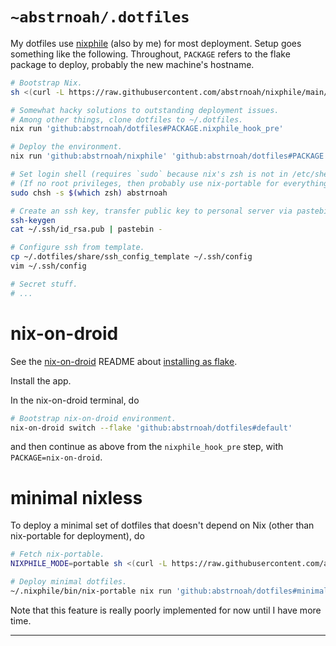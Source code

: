 # `~abstrnoah/.dotfiles`

My dotfiles use [nixphile] (also by me) for most deployment. Setup goes
something like the following. Throughout, `PACKAGE` refers to the flake package
to deploy, probably the new machine's hostname.

```sh
# Bootstrap Nix.
sh <(curl -L https://raw.githubusercontent.com/abstrnoah/nixphile/main/nixphile)

# Somewhat hacky solutions to outstanding deployment issues.
# Among other things, clone dotfiles to ~/.dotfiles.
nix run 'github:abstrnoah/dotfiles#PACKAGE.nixphile_hook_pre'

# Deploy the environment.
nix run 'github:abstrnoah/nixphile' 'github:abstrnoah/dotfiles#PACKAGE'

# Set login shell (requires `sudo` because nix's zsh is not in /etc/shells).
# (If no root privileges, then probably use nix-portable for everything anyway.)
sudo chsh -s $(which zsh) abstrnoah

# Create an ssh key, transfer public key to personal server via pastebin.
ssh-keygen
cat ~/.ssh/id_rsa.pub | pastebin -

# Configure ssh from template.
cp ~/.dotfiles/share/ssh_config_template ~/.ssh/config
vim ~/.ssh/config

# Secret stuff.
# ...
```

# nix-on-droid

See the [nix-on-droid] README about [installing as
flake][nix-on-droid-readme-flake].

Install the app.

In the nix-on-droid terminal, do

```sh
# Bootstrap nix-on-droid environment.
nix-on-droid switch --flake 'github:abstrnoah/dotfiles#default'
```

and then continue as above from the `nixphile_hook_pre` step, with
`PACKAGE=nix-on-droid`.

# minimal nixless

To deploy a minimal set of dotfiles that doesn't depend on Nix (other than
nix-portable for deployment), do

```sh
# Fetch nix-portable.
NIXPHILE_MODE=portable sh <(curl -L https://raw.githubusercontent.com/abstrnoah/nixphile/main/nixphile)

# Deploy minimal dotfiles.
~/.nixphile/bin/nix-portable nix run 'github:abstrnoah/dotfiles#minimal_nixless'
```

Note that this feature is really poorly implemented for now until I have more
time.

---

[nixphile]: https://github.com/abstrnoah/nixphile
[nix-on-droid]: https://github.com/t184256/nix-on-droid
[nix-on-droid-readme-flake]: https://github.com/t184256/nix-on-droid#nix-flakes

